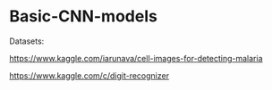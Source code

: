 # Basic-CNN-models
Datasets:

https://www.kaggle.com/iarunava/cell-images-for-detecting-malaria


https://www.kaggle.com/c/digit-recognizer


